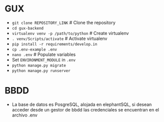 # GUX

- `git clone REPOSITORY_LINK` # Clone the repository
- `cd gux-backend`
- `virtualenv venv -p /path/to/python` # Create virtualenv
- `. venv/Scripts/activate` # Activate virtualenv
- `pip install -r requirements/develop.in`
- `cp .env-example .env`
- `nano .env` # Populate variables
- Set `ENVIRONMENT_MODULE` in `.env` 
- `python manage.py migrate`
- `python manage.py runserver`

# BBDD
- La base de datos es PosgreSQL, alojada en elephantSQL, si desean acceder desde un gestor de bbdd las credenciales se
  encuentran en el archivo .env